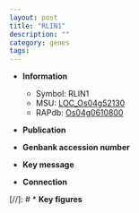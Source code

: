 ```yaml
---
layout: post
title: "RLIN1"
description: ""
category: genes
tags: 
---
```


* **Information**  
    + Symbol: RLIN1  
    + MSU: [LOC_Os04g52130](http://rice.uga.edu/cgi-bin/ORF_infopage.cgi?orf=LOC_Os04g52130)  
    + RAPdb: [Os04g0610800](http://rapdb.dna.affrc.go.jp/viewer/gbrowse_details/irgsp1?name=Os04g0610800)  

* **Publication**  

* **Genbank accession number**  

* **Key message**  

* **Connection**  

[//]: # * **Key figures**  


